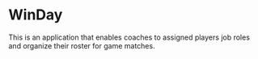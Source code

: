 # WinDay
This is an application that enables coaches to assigned players job roles and organize their roster for game matches.
